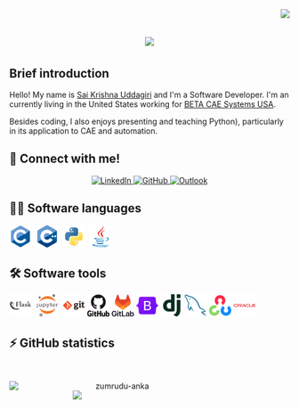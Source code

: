 <img align="right" src="https://visitor-badge.laobi.icu/badge?page_id=Krr1shx.Krr1shx">

<h1 align="center">
  <a href="https://git.io/typing-svg">
    <img src="https://readme-typing-svg.herokuapp.com/?lines=Hello,+there!+👋;This+is+Krr1shx's+GitHub+Profile...;Nice+to+meet+you!&center=true&size=17">
  </a>
</h1>


## Brief introduction

Hello!  My name is [Sai Krishna Uddagiri](https://www.linkedin.com/in/sai-krishna-uddagiri) and I'm a
Software Developer. I'm an currently living in the United States working for
[BETA CAE Systems USA](https://www.ansa-usa.com/).

Besides coding, I also enjoys presenting and teaching Python), particularly in its application to
CAE and automation. 


<!-- 
### My resume

You can see my resume on GitHub at
[resume](https://github.com/akaszynski/resume), built using
[LaTeX](https://www.latex-project.org/). -->

## :handshake: Connect with me!

<div align=center>
  <a href="https://www.linkedin.com/in/sai-krishna-uddagiri/">
    <img src="https://img.shields.io/badge/LinkedIn-0077B5?style=for-the-badge&logo=linkedin&logoColor=white" title="LinkedIn"/>
  </a>
  <a href="https://www.github.com/Krr1shx">
  <img src="https://img.shields.io/badge/GitHub-100000?style=for-the-badge&logo=github&logoColor=white" title="GitHub"/>
  </a>
  <a href="mailto:uddagirisai@outlook.com">
    <img src="https://img.shields.io/badge/Outlook-blue?style=for-the-badge&logo=microsoftoutlook&logoColor=white" title="Outlook"/>
  </a>
</div>


## :man_technologist: Software languages

<div>
  <img src="https://github.com/devicons/devicon/blob/master/icons/c/c-original.svg" title="C" alt="C" width="40" height="40"/>&nbsp;
  <img src="https://github.com/devicons/devicon/blob/master/icons/cplusplus/cplusplus-original.svg" title="C++" alt="C++" width="40" height="40"/>&nbsp;
  <img src="https://github.com/devicons/devicon/blob/master/icons/python/python-original.svg" title="Python" alt="Python" width="40" height="40"/>&nbsp;
  <img src="https://github.com/devicons/devicon/blob/master/icons/java/java-original.svg" title="Java" alt="Java" width="40" height="40"/>&nbsp;
</div>

## :hammer_and_wrench: Software tools

<div>
  <img src="https://github.com/devicons/devicon/blob/master/icons/flask/flask-original-wordmark.svg" title="Flask" alt="Flask" width="40" height="40"/>&nbsp;
  <img src="https://github.com/devicons/devicon/blob/master/icons/jupyter/jupyter-original-wordmark.svg" title="Jupyter" alt="Jupyter" width="40" height="40"/>&nbsp;
  <img src="https://github.com/devicons/devicon/blob/master/icons/git/git-original-wordmark.svg" title="Git" **alt="Git" width="40" height="40"/>
  <img src="https://github.com/devicons/devicon/blob/master/icons/github/github-original-wordmark.svg" title="GitHub" **alt="GitHub" width="40" height="40"/>
  <img src="https://github.com/devicons/devicon/blob/master/icons/gitlab/gitlab-original-wordmark.svg" title="GitLab" **alt="GitLab" width="40" height="40"/>
  <img src="https://github.com/devicons/devicon/blob/master/icons/bootstrap/bootstrap-original.svg" title="Bootstrap" **alt="Bootstrap" width="40" height="40"/>
  <img src="https://github.com/devicons/devicon/blob/master/icons/django/django-plain.svg" title="Django" **alt="Django" width="40" height="40"/>
  <img src="https://github.com/devicons/devicon/blob/master/icons/mysql/mysql-original.svg" title="MySQL" **alt="MySQL" width="40" height="40"/>
  <img src="https://github.com/devicons/devicon/blob/master/icons/opencv/opencv-original.svg" title="OpenCV" **alt="OpenCV" width="40" height="40"/>
  <img src="https://github.com/devicons/devicon/blob/master/icons/oracle/oracle-original.svg" title="Oracle" **alt="Oracle" width="40" height="40"/>
</div>


## ⚡ GitHub statistics

<br>
<p align=center>
  <div align=center>
    <a href="https://github-readme-streak-stats.herokuapp.com/?user=Krr1shx&theme=react&border=61dafb&hide_border=true">
      <img align="left" width=390 src="https://github-readme-streak-stats.herokuapp.com/?user=Krr1shx&theme=react&border=61dafb&hide_border=true" alt="zumrudu-anka" />
    </a>
    <a href="https://github-readme-stats.vercel.app/api?username=Krr1shx&count_private=true&show_icons=true&theme=react&border_color=61dafb&hide_border=true">
      <img align="right" width=390 src="https://github-readme-stats.vercel.app/api?username=Krr1shx&count_private=true&show_icons=true&theme=react&border_color=61dafb&hide_border=true" />
    </a>
  </div>
</p>
